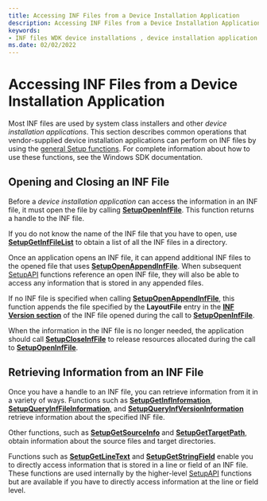 ```yaml
---
title: Accessing INF Files from a Device Installation Application
description: Accessing INF Files from a Device Installation Application
keywords:
- INF files WDK device installations , device installation application operations
ms.date: 02/02/2022
---
```


# Accessing INF Files from a Device Installation Application

Most INF files are used by system class installers and other *device installation applications*. This section describes common operations that vendor-supplied device installation applications can perform on INF files by using the [general Setup functions](/previous-versions/ff544985(v=vs.85)). For complete information about how to use these functions, see the Windows SDK documentation.

## Opening and Closing an INF File

Before a *device installation application* can access the information in an INF file, it must open the file by calling [**SetupOpenInfFile**](/windows/win32/api/setupapi/nf-setupapi-setupopeninffilea). This function returns a handle to the INF file.

If you do not know the name of the INF file that you have to open, use [**SetupGetInfFileList**](/windows/win32/api/setupapi/nf-setupapi-setupgetinffilelista) to obtain a list of all the INF files in a directory.

Once an application opens an INF file, it can append additional INF files to the opened file that uses [**SetupOpenAppendInfFile**](/windows/win32/api/setupapi/nf-setupapi-setupopenappendinffilea). When subsequent [SetupAPI](setupapi.md) functions reference an open INF file, they will also be able to access any information that is stored in any appended files.

If no INF file is specified when calling [**SetupOpenAppendInfFile**](/windows/win32/api/setupapi/nf-setupapi-setupopenappendinffilea), this function appends the file specified by the **LayoutFile** entry in the [**INF Version section**](inf-version-section.md) of the INF file opened during the call to [**SetupOpenInfFile**](/windows/win32/api/setupapi/nf-setupapi-setupopeninffilea).

When the information in the INF file is no longer needed, the application should call [**SetupCloseInfFile**](/windows/win32/api/setupapi/nf-setupapi-setupcloseinffile) to release resources allocated during the call to [**SetupOpenInfFile**](/windows/win32/api/setupapi/nf-setupapi-setupopeninffilea).

## Retrieving Information from an INF File

Once you have a handle to an INF file, you can retrieve information from it in a variety of ways. Functions such as [**SetupGetInfInformation**](/windows/win32/api/setupapi/nf-setupapi-setupgetinfinformationa), [**SetupQueryInfFileInformation**](/windows/win32/api/setupapi/nf-setupapi-setupqueryinffileinformationa), and [**SetupQueryInfVersionInformation**](/windows/win32/api/setupapi/nf-setupapi-setupqueryinfversioninformationa) retrieve information about the specified INF file.

Other functions, such as [**SetupGetSourceInfo**](/windows/win32/api/setupapi/nf-setupapi-setupgetsourceinfoa) and [**SetupGetTargetPath**](/windows/win32/api/setupapi/nf-setupapi-setupgettargetpatha), obtain information about the source files and target directories.

Functions such as [**SetupGetLineText**](/windows/win32/api/setupapi/nf-setupapi-setupgetlinetexta) and [**SetupGetStringField**](/windows/win32/api/setupapi/nf-setupapi-setupgetstringfielda) enable you to directly access information that is stored in a line or field of an INF file. These functions are used internally by the higher-level [SetupAPI](setupapi.md) functions but are available if you have to directly access information at the line or field level.